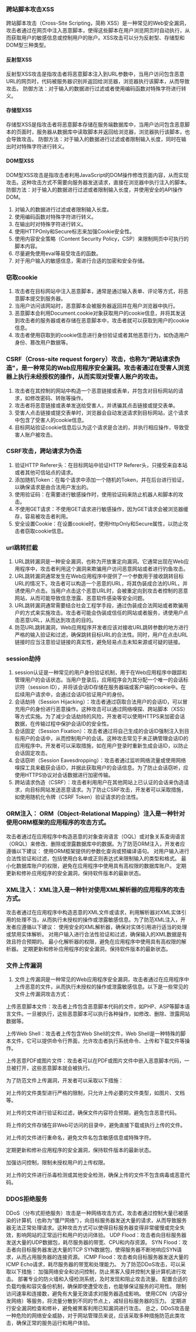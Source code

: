 ### 跨站脚本攻击XSS
跨站脚本攻击（Cross-Site Scripting，简称 XSS）是一种常见的Web安全漏洞，攻击者通过在网页中注入恶意脚本，使得这些脚本在用户浏览网页时自动执行，从而获取用户的敏感信息或控制用户的账户。XSS攻击可以分为反射型、存储型和DOM型三种类型。

#### 反射型XSS
反射型XSS攻击是指攻击者将恶意脚本注入到URL参数中，当用户访问包含恶意URL的网页时，代码被服务器识别并返回给浏览器，浏览器执行该脚本，从而导致攻击。
防御方法：对于输入的数据进行过滤或者使用编码函数对特殊字符进行转义。

#### 存储型XSS
存储型XSS是指攻击者将恶意脚本存储在服务端数据库中，当用户访问包含恶意脚本的页面时，服务器从数据库中读取脚本并返回给浏览器，浏览器执行该脚本，也会导致攻击。
防御方法：对于输入的数据进行过滤或者限制输入长度，同时在输出时对特殊字符进行转义。

#### DOM型XSS
DOM型XSS攻击是指攻击者利用JavaScript的DOM操作修改页面内容，从而实现攻击。这种攻击方式不需要向服务器发送请求，直接在浏览器中执行注入的脚本。
防御方法：对于输入的数据进行过滤或者限制输入长度，并使用安全的API操作DOM。
1. 对输入的数据进行过滤或者限制输入长度。
2. 使用编码函数对特殊字符进行转义。
3. 在输出时对特殊字符进行转义。
4. 使用HTTPOnly和Secure标志来加强Cookie安全性。
5. 使用内容安全策略（Content Security Policy，CSP）来限制网页中可执行的脚本内容。
6. 尽量避免使用eval等易受攻击的函数。
7. 对于用户输入的敏感信息，需进行合适的加密和安全存储。

### 窃取cookie
1. 攻击者在目标网站中注入恶意脚本，通常是通过输入表单、评论等方式，将恶意脚本提交到服务器。
2. 当用户访问该网站时，恶意脚本会被服务器返回并在用户浏览器中执行。
3. 恶意脚本会利用Document.cookie对象获取用户的cookie信息，并将其发送到攻击者的服务器或者存储在恶意脚本中，攻击者就可以获取到用户的cookie信息。
4. 攻击者使用窃取到的cookie信息进行身份验证或者其他恶意行为，如伪造用户身份、篡改用户数据等。

### CSRF（Cross-site request forgery）攻击，也称为"跨站请求伪造"，是一种常见的Web应用程序安全漏洞。攻击者通过在受害人浏览器上执行未经授权的操作，从而实现对受害人账户的攻击。
1. 攻击者在其控制的网站中构造一个恶意链接或表单，并包含对目标网站的请求，如修改密码、转账等操作。
2. 攻击者将恶意链接或表单发送给受害人，并诱骗其点击链接或提交表单。
3. 受害人点击链接或提交表单时，浏览器会自动发送请求到目标网站，这个请求中包含了受害人的cookie信息。
4. 目标网站验证cookie信息后认为这个请求是合法的，并执行相应操作，导致受害人账户被攻击。

### CSRF攻击，跨站请求为伪造
1. 验证HTTP Referer头：在目标网站中验证HTTP Referer头，只接受来自本站或者其他可信站点的请求。
2. 添加随机Token：在每个请求中添加一个随机的Token，并在后台进行验证，以确保请求是由合法用户发出的。
3. 使用验证码：在需要进行敏感操作时，使用验证码来防止机器人和脚本的攻击。
4. 不使用GET请求：不使用GET请求进行敏感操作，因为GET请求会被浏览器缓存，容易被攻击者利用。
5. 安全设置Cookie：在设置cookie时，使用HttpOnly和Secure属性，以防止攻击者窃取cookie信息。

### url跳转拦截
1. URL跳转漏洞是一种安全漏洞，也称为开放重定向漏洞。它通常出现在Web应用程序中，攻击者利用这个漏洞来欺骗用户访问恶意网站或者进行钓鱼攻击。
2. URL跳转漏洞通常发生在Web应用程序中提供了一个参数用于接收跳转目标URL的情况下。攻击者可以构造一个恶意的URL，将其伪装成合法的URL，并诱使用户点击。当用户点击这个恶意URL时，会被重定向到攻击者控制的恶意网站，从而可能导致信息泄露、恶意软件感染等安全问题。
3. URL跳转漏洞通常需要结合社会工程学手段，通过伪装成合法网站或者欺骗用户的方式来实施攻击。攻击者可能会伪装成信任的网站或者服务，诱使用户点击恶意URL，从而达到攻击的目的。
4. 防范URL跳转漏洞，Web应用程序开发者应该对接收URL跳转参数的地方进行严格的输入验证和过滤，确保跳转目标URL的合法性。同时，用户在点击URL链接时应当注意验证链接的真实性，避免轻易点击未知来源或可疑的链接。

### session劫持
1. session认证是一种常见的用户身份验证机制，用于在Web应用程序中跟踪和管理用户的会话状态。当用户登录后，应用程序会为其分配一个唯一的会话标识符（session ID），并将该会话ID存储在服务器端或客户端的cookie中。在后续用户请求中，会通过会话ID验证用户的身份。
2. 会话劫持（Session Hijacking）：攻击者通过窃取合法用户的会话ID，可以冒充用户的身份进行恶意操作。这种攻击可以通过网络嗅探、跨站脚本（XSS）等方式实施。为了减少会话劫持的风险，开发者可以使用HTTPS来加密会话数据，在传输过程中保护会话ID的安全性。
3. 会话固定（Session Fixation）：攻击者通过将自己生成的会话ID强制注入到目标用户的会话中，从而控制用户的会话。这种攻击常见于未正确管理会话ID的应用程序中。开发者可以采取措施，如在用户登录时重新生成会话ID，以防止会话固定攻击。
4. 会话窃听（Session Eavesdropping）：攻击者通过监听网络流量或使用网络嗅探工具来截获会话ID，并据此获取用户的会话信息。为了防止会话窃听，应使用HTTPS协议对会话数据进行加密传输。
5. 跨站请求伪造（CSRF）：攻击者利用用户在其他网站上已认证的会话来伪造请求，向目标网站发送恶意请求。为了防止CSRF攻击，开发者可以采取措施，如使用随机化令牌（CSRF Token）验证请求的合法性。

### ORM注入： ORM（Object-Relational Mapping）注入是一种针对使用ORM框架的应用程序的攻击方式。
攻击者通过在应用程序中构造恶意的对象查询语言（OQL）或对象关系查询语言（ORQL）来修改、删除或泄露数据库中的数据。为了防范ORM注入，开发者应遵循以下建议：
使用ORM框架提供的参数化查询或预编译语句。
对用户输入进行合法性验证和过滤，包括使用白名单或正则表达式来限制输入的类型和格式。
最小化数据库账户的权限，避免在应用程序中使用具有高权限的数据库账户。
定期更新和修补应用程序的安全漏洞，保持软件版本的最新状态。

### XML注入： XML注入是一种针对使用XML解析器的应用程序的攻击方式。
攻击者通过在应用程序中构造恶意的XML文件或请求，利用解析器对XML实体引用的处理不当，从而执行未授权的操作或泄露敏感信息。为了防范XML注入，开发者应遵循以下建议：
使用安全的XML解析器，确保对实体引用进行适当的处理或禁用实体解析。
对用户输入进行合法性验证和过滤，确保输入的XML数据是有效且符合预期的。
最小化解析器的权限，避免在应用程序中使用具有高权限的解析器。
定期更新和修补应用程序的安全漏洞，保持软件版本的最新状态。

### 文件上传漏洞
1. 文件上传漏洞是一种常见的Web应用程序安全漏洞，攻击者通过在应用程序中上传恶意的文件，从而执行未授权的操作或泄露敏感信息。以下是一些常见的文件上传漏洞攻击方式：

上传恶意脚本文件：攻击者上传包含恶意脚本代码的文件，如PHP、ASP等脚本语言文件。一旦被执行，这些恶意脚本可以执行各种操作，如修改、删除、泄露网站数据等。

上传Web Shell：攻击者上传包含Web Shell的文件，Web Shell是一种特殊的脚本文件，它可以提供命令行界面，允许攻击者执行系统命令、上传和下载文件等操作。

上传恶意PDF或图片文件：攻击者可以在PDF或图片文件中嵌入恶意脚本代码，一旦被打开，这些恶意脚本就会被执行。

为了防范文件上传漏洞，开发者可以采取以下措施：

对上传的文件类型进行严格的限制，只允许上传必要的文件类型，如图片、文档等。

对上传的文件进行验证和过滤，确保文件内容符合预期，避免包含恶意代码。

将上传的文件存储在非Web可访问的目录中，避免直接下载或执行上传的文件。

对上传的文件进行重命名，避免文件名包含敏感信息或特殊字符。

定期更新和修补应用程序的安全漏洞，保持软件版本的最新状态。

加强访问控制，限制未授权用户的上传权限。

对上传的文件进行杀毒检测或其他安全检测，确保上传的文件不包含病毒或恶意代码。

### DDOS拒绝服务
DDoS（分布式拒绝服务）攻击是一种网络攻击方式，攻击者通过控制大量已被感染的计算机（也称为“僵尸网络”），向目标服务器发送大量的请求，从而导致服务器无法正常处理请求。这种攻击方式可以使得目标服务器变得非常缓慢或完全失效，影响网站的正常运行和用户的访问体验。
UDP Flood：攻击者向目标服务器发送大量的UDP数据包，耗尽服务器的带宽、CPU和内存资源。
SYN Flood：攻击者向目标服务器发送大量的TCP SYN数据包，使得服务器不断地响应SYN请求，从而占用服务器的连接资源。
ICMP Flood：攻击者向目标服务器发送大量的 ICMP Echo请求，耗尽服务器的带宽和处理能力。
为了防范DDoS攻击，可以采取以下措施：
加强网络安全和访问控制，防止黑客入侵并控制大量计算机进行攻击。
部署专业的防火墙和入侵检测系统，及时发现和阻止攻击流量。
配置合适的负载均衡和容灾备份机制，确保即使遭受攻击，也能够保证服务的可用性。
限制访问速率和连接数，避免有大量无效请求对服务器造成影响。
使用CDN（内容分发网络）等服务，将流量分散到不同的节点上，减轻目标服务器的压力。
定期进行安全漏洞检查和修补，避免被黑客利用已知漏洞进行攻击。
总之，DDoS攻击是一种危险的网络安全威胁，对于网站管理员来说，应该采取多种措施防范此类攻击，确保正常的服务运行和用户体验。
